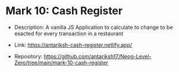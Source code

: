 # Mark 10: Cash Register

  - Description: A vanilla JS Application to calculate to change to be exacted for every transaction in a restaurant

  - Link: https://antariksh-cash-register.netlify.app/   

   - Repository: https://github.com/antariksh17/Neog-Level-Zero/tree/main/mark-10-cash-register
